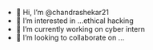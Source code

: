 - 👋 Hi, I’m @chandrashekar21
- 👀 I’m interested in ...ethical hacking
- 🌱 I’m currently working on cyber intern
- 💞️ I’m looking to collaborate on ...

<!---
chandrashekar21/chandrashekar21 is a ✨ special ✨ repository because its `README.md` (this file) appears on your GitHub profile.
You can click the Preview link to take a look at your changes.
--->
